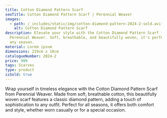 ```yaml
---
title: Cotton Diamond Pattern Scarf
seoTitle: Cotton Diamond Pattern Scarf | Perennial Weaver
images:
  - path: /_includes/static/img/cotton-diamond-pattern-2024-2-sold.avif
    alt: Cotton Diamond Pattern Scarf
description: Elevate your style with the Cotton Diamond Pattern Scarf from
  Perennial Weaver. Soft, breathable, and beautifully woven, it's perfect for
  any season.
material: Lorem ipsum
dimensions: 219cm x 18cm
catalogueNumber: 2024-2
price: 999
tags: Scarves
type: product
isSold: true
---
```

Wrap yourself in timeless elegance with the Cotton Diamond Pattern Scarf from Perennial Weaver. Made from soft, breathable cotton, this beautifully woven scarf features a classic diamond pattern, adding a touch of sophistication to any outfit. Perfect for all seasons, it offers both comfort and style, whether worn casually or for a special occasion.
